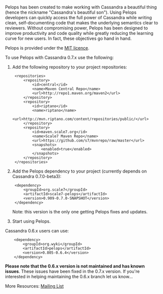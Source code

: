 Pelops has been created to make working with Cassandra a beautiful thing (hence the nickname "Cassandra's beautiful son").
Using Pelops developers can quickly access the full power of Cassandra while writing clean, self-documenting code that
makes the underlying semantics clear to reviewers. Without compromising power, Pelops has been designed to improve
productivity and code quality while greatly reducing the learning curve for new users. In fact, these objectives go
hand in hand.

Pelops is provided under the [MIT licence](http://www.opensource.org/licenses/mit-license.php). 

To use Pelops with Cassandra 0.7.x use the following:

1. Add the following repository to your project repositories:

		<repositories>
			<repository>
				<id>central</id>
				<name>Maven Central Repo</name>
				<url>http://repo1.maven.org/maven2</url>
			</repository>
            <repository>
                <id>riptano</id>
                <name>riptano</name>
                <url>http://mvn.riptano.com/content/repositories/public/</url>
            </repository>
			<repository>
				<id>maven.scale7.org</id>
				<name>Scale7 Maven Repo</name>
				<url>https://github.com/s7/mvnrepo/raw/master</url>
				<snapshots>
					<enabled>true</enabled>
				</snapshots>
			</repository>
		</repositories>

2. Add the Pelops dependency to your project (currently depends on Cassandra 0.7.0-beta3):

		<dependency>
			<groupId>org.scale7</groupId>
			<artifactId>scale7-pelops</artifactId>
			<version>0.909-0.7.0-SNAPSHOT</version>
		</dependency>

    Note: this version is the only one getting Pelops fixes and updates.

3. Start using Pelops.



Cassandra 0.6.x users can use:

		<dependency>
			<groupId>org.wyki</groupId>
			<artifactId>pelops</artifactId>
			<version>0.805-0.6.4</version>
		</dependency>
**Please note that the 0.6.x version is not maintained and has known issues**.  These issues have been fixed in the 0.7.x version.  If you're interested in helping maintaining the 0.6.x branch let us know...

More Resources:
[Mailing List](http://groups.google.com/group/scale7)